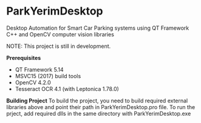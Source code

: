 # ParkYerimDesktop
Desktop Automation for Smart Car Parking systems using QT Framework C++ and OpenCV computer vision libraries

NOTE: This project is still in development.

<b>Prerequisites</b>
- QT Framework 5.14
- MSVC15 (2017) build tools
- OpenCV 4.2.0
- Tesseract OCR 4.1 (with Leptonica 1.78.0)

<b>Building Project</b>
 To build the project, you need to build required external libraries above and point their path in ParkYerimDesktop.pro file.
 To run the prject, add required dlls in the same directory with ParkYerimDesktop.exe
